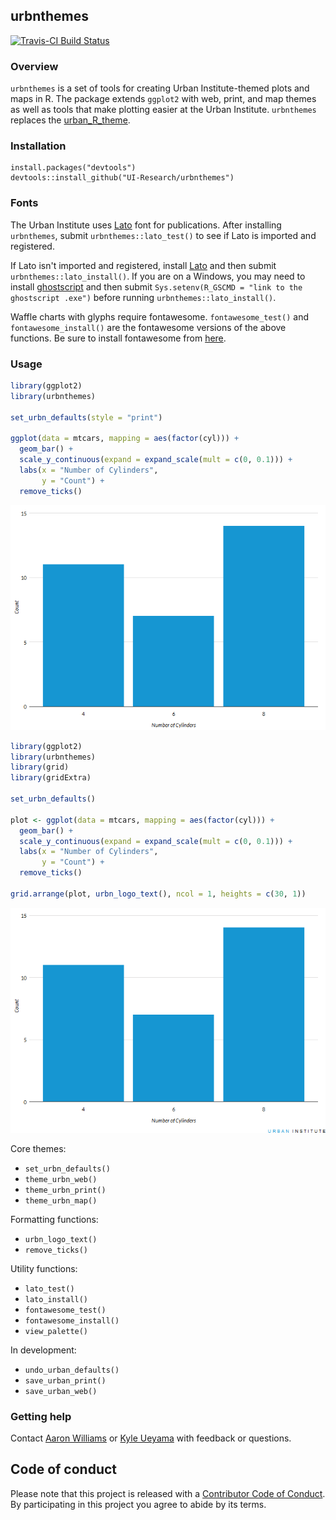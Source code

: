 
<!-- README.md is generated from README.Rmd. Please edit that file -->
urbnthemes
----------

[![Travis-CI Build Status](https://travis-ci.org/UI-Research/urbnthemes.svg?branch=master)](https://travis-ci.org/UI-Research/urbnthemes)

### Overview

`urbnthemes` is a set of tools for creating Urban Institute-themed plots and maps in R. The package extends `ggplot2` with web, print, and map themes as well as tools that make plotting easier at the Urban Institute. `urbnthemes` replaces the [urban\_R\_theme](https://github.com/UrbanInstitute/urban_R_theme).

### Installation

    install.packages("devtools")
    devtools::install_github("UI-Research/urbnthemes")

### Fonts

The Urban Institute uses [Lato](https://fonts.google.com/specimen/Lato) font for publications. After installing `urbnthemes`, submit `urbnthemes::lato_test()` to see if Lato is imported and registered.

If Lato isn't imported and registered, install [Lato](https://fonts.google.com/specimen/Lato) and then submit `urbnthemes::lato_install()`. If you are on a Windows, you may need to install [ghostscript](https://www.ghostscript.com/download.html) and then submit `Sys.setenv(R_GSCMD = "link to the ghostscript .exe")` before running `urbnthemes::lato_install()`.

Waffle charts with glyphs require fontawesome. `fontawesome_test()` and `fontawesome_install()` are the fontawesome versions of the above functions. Be sure to install fontawesome from [here](https://github.com/hrbrmstr/waffle/tree/master/inst/fonts).

### Usage

``` r
library(ggplot2)
library(urbnthemes)

set_urbn_defaults(style = "print")

ggplot(data = mtcars, mapping = aes(factor(cyl))) +
  geom_bar() + 
  scale_y_continuous(expand = expand_scale(mult = c(0, 0.1))) +
  labs(x = "Number of Cylinders",
       y = "Count") +
  remove_ticks()
```

![](man/figures/README-example-1.png)

``` r
library(ggplot2)
library(urbnthemes)
library(grid)
library(gridExtra)

set_urbn_defaults()

plot <- ggplot(data = mtcars, mapping = aes(factor(cyl))) +
  geom_bar() + 
  scale_y_continuous(expand = expand_scale(mult = c(0, 0.1))) +
  labs(x = "Number of Cylinders",
       y = "Count") +
  remove_ticks()

grid.arrange(plot, urbn_logo_text(), ncol = 1, heights = c(30, 1))
```

![](man/figures/README-example2-1.png)

Core themes:

-   `set_urbn_defaults()`
-   `theme_urbn_web()`
-   `theme_urbn_print()`
-   `theme_urbn_map()`

Formatting functions:

-   `urbn_logo_text()`
-   `remove_ticks()`

Utility functions:

-   `lato_test()`
-   `lato_install()`
-   `fontawesome_test()`
-   `fontawesome_install()`
-   `view_palette()`

In development:

-   `undo_urban_defaults()`
-   `save_urban_print()`
-   `save_urban_web()`

### Getting help

Contact [Aaron Williams](awilliams@urban.org) or [Kyle Ueyama](kueyama@urban.org) with feedback or questions.

Code of conduct
---------------

Please note that this project is released with a [Contributor Code of Conduct](CODE_OF_CONDUCT.md). By participating in this project you agree to abide by its terms.
